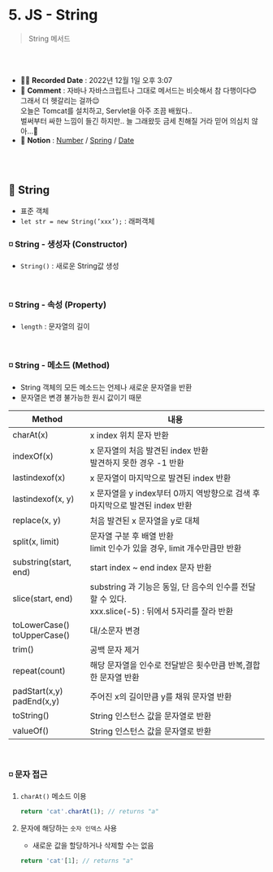 # 5. JS - String
>  String 메서드

<br>
<br>

- ✍🏻 **Recorded Date** : 2022년 12월 1일 오후 3:07
- 💬 **Comment** : 자바나 자바스크립트나 그대로 메서드는 비슷해서 참 다행이다😊<br>그래서 더 헷갈리는 걸까😌<br>오늘은 Tomcat를 설치하고, Servlet을 아주 조끔 배웠다..<br>벌써부터 싸한 느낌이 들긴 하지만.. 늘 그래왔듯 금세 친해질 거라 믿어 의심치 않아...🤣
- 🔖 **Notion** : [Number](https://www.notion.so/4-JS-Number-Math-parseInt-ca998819056544a28491ffd65be683d3) / [Spring](https://www.notion.so/5-JS-String-861bdf148ca84ab7855dd431517ccf65) / [Date](https://www.notion.so/6-JS-Date-9e987fca4f134189a9a10a7c08d0e40a)

<br>
<br>

## 🔸 String
- 표준 객체
- `let str = new String(’xxx’);` : 래퍼객체

### ◽ String - 생성자 (Constructor)
- `String()` : 새로운 String값 생성

<br>

### ◽ String - 속성 (Property)
- `length` : 문자열의 길이

<br>

### ◽ String - 메소드 (Method)
- String 객체의 모든 메소드는 언제나 새로운 문자열을 반환
- 문자열은 변경 불가능한 원시 값이기 때문

| Method | 내용 |
| --- | --- |
| charAt(x) | x index 위치 문자 반환 |
| indexOf(x) | x 문자열의 처음 발견된 index 반환<br>발견하지 못한 경우 -1 반환 |
| lastindexof(x) | x 문자열이 마지막으로 발견된 index 반환 |
| lastindexof(x, y) | x 문자열을 y index부터 0까지 역방향으로 검색 후 마지막으로 발견된 index 반환 |
| replace(x, y) | 처음 발견된 x 문자열을 y로 대체 |
| split(x, limit) | 문자열 구분 후 배열 반환<br>limit 인수가 있을 경우, limit 개수만큼만 반환 |
| substring(start, end) | start index ~ end index 문자 반환 |
| slice(start, end) | substring 과 기능은 동일, 단 음수의 인수를 전달할 수 있다.<br>xxx.slice(-5) : 뒤에서 5자리를 잘라 반환 |
| toLowerCase()<br>toUpperCase() | 대/소문자 변경 |
| trim() | 공백 문자 제거 |
| repeat(count) | 해당 문자열을 인수로 전달받은 횟수만큼 반복,결합한 문자열 반환 |
| padStart(x,y)<br>padEnd(x,y) | 주어진 x의 길이만큼 y를 채워 문자열 반환 |
| toString() | String 인스턴스 값을 문자열로 반환 |
| valueOf() | String 인스턴스 값을 문자열로 반환 |

<br>

### ◽ 문자 접근
1. `charAt()` 메소드 이용
    
    ```jsx
    return 'cat'.charAt(1); // returns "a"
    ```
    
2. 문자에 해당하는 `숫자 인덱스` 사용
    - 새로운 값을 할당하거나 삭제할 수는 없음
    
    ```jsx
    return 'cat'[1]; // returns "a"
    ```

<br><br><br><br>